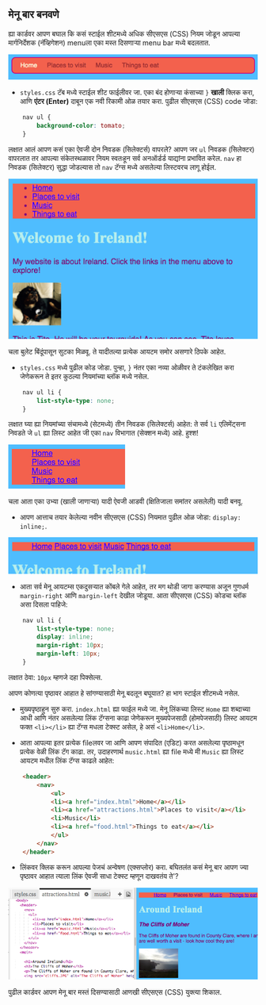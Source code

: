 ## मेनू बार बनवणे

ह्या कार्डवर आपण बघाल कि कसं स्टाईल शीटमध्ये अधिक सीएसएस (CSS) नियम जोडून आपल्या मार्गनिर्देशक (नॅव्हिगेशन) menuला एका मस्त दिसणार्‍या menu bar मध्ये बदलतात.

![मेनू बारचे उदाहरण](images/egCoolMenuBar.png)

- `styles.css` टॅब मध्ये स्टाईल शीट फाईलीवर जा. एका बंद होणाऱ्या कंसाच्या `}` **खाली** क्लिक करा, आणि **एंटर (Enter)** दाबून एक नवी रिकामी ओळ तयार करा. पुढील सीएसएस (CSS) code जोडा:

```css
    nav ul {
        background-color: tomato;
    }
```

लक्षात आलं आपण कसं एका ऐवजी दोन निवडक (सिलेक्टर्स) वापरले? आपण जर `ul` निवडक (सिलेक्टर) वापरलात तर आपल्या संकेतस्थळावर नियम स्वतःहून सर्व अनऑर्डर्ड याद्यांना प्रभावित करेल. `nav` हा निवडक (सिलेक्टर) सुद्धा जोडल्यास तो `nav` टॅग्स मध्ये असलेल्या लिस्टवरच लागू होईल.

![लाल पार्श्वभूमी (बॅकग्राऊंड) असलेली लिस्ट](images/egMenuBarFirstStyle.png)

चला बुलेट बिंदूंपासून सुटका मिळवू. ते यादीतल्या प्रत्येक आयटम समोर असणारे ठिपके आहेत.

- `styles.css` मध्ये पुढील कोड जोडा. पुन्हा, `}` नंतर एका नव्या ओळीवर ते टंकलेखित करा जेणेकरून ते इतर कुठल्या नियमांच्या ब्लॉक मध्ये नसेल.

```css
    nav ul li {
        list-style-type: none;
    }
```

लक्षात घ्या ह्या नियमांच्या संचामध्ये (सेटमध्ये) तीन निवडक (सिलेक्टर्स) आहेत: ते सर्व `li` एलिमेंट्सना निवडते जे `ul` ह्या लिस्ट आहेत जी एका `nav` विभागात (सेक्शन मध्ये) आहे. हुश्श!

![बुलेटबिंदू काढलेली लिस्ट](images/egMenuBarNoBullets.png)

चला आता एका उभ्या (खाली जाणाऱ्या) यादी ऐवजी आडवी (क्षितिजाला समांतर असलेली) यादी बनवू.

- आपण आत्ताच तयार केलेल्या नवीन सीएसएस (CSS) नियमात पुढील ओळ जोडा: `display: inline;`.

![](images/egMenuBarInline.png)

- आता सर्व मेनू आयटम्स एकदुसऱ्यात कोंबले गेले आहेत, तर मग थोडी जागा करण्यास अजून गुणधर्म `margin-right` आणि `margin-left` देखील जोडूया. आता सीएसएस (CSS) कोडचा ब्लॉक असा दिसला पाहिजे:

```css
    nav ul li {
        list-style-type: none;
        display: inline;
        margin-right: 10px;
        margin-left: 10px;
    }
```

लक्षात ठेवा: `10px` म्हणजे दहा पिक्सेल्स.

आपण कोणत्या पृष्ठावर आहात हे सांगण्यासाठी मेनू बदलून बघूयात? हा भाग स्टाईल शीटमध्ये नसेल.

- मुख्यपृष्ठाहुन सुरु करा. `index.html` ह्या फाईल मध्ये जा. मेनू लिंकच्या लिस्ट `Home` ह्या शब्दाच्या आधी आणि नंतर असलेल्या लिंक टॅग्सना काढा जेणेकरून मुख्यपेजसाठी (होमपेजसाठी) लिस्ट आयटम फक्त `<li></li>` ह्या टॅग्स मधला टेक्स्ट असेल, हे असं `<li>Home</li>`.

- आता आपल्या इतर प्रत्येक fileलवर जा आणि आपण संपादित (एडिट) करत असलेल्या पृष्ठामधून प्रत्येक वेळी लिंक टॅग काढा. तर, उदाहरणार्थ `music.html` ह्या file मध्ये मी `Music` ह्या लिस्ट आयटम मधील लिंक टॅग्स काढले आहेत:

```html
    <header>
        <nav>
            <ul>
            <li><a href="index.html">Home</a></li>
            <li><a href="attractions.html">Places to visit</a></li>
            <li>Music</li>
            <li><a href="food.html">Things to eat</a></li>
            </ul>
        </nav>
    </header>
```

- लिंकवर क्लिक करून आपल्या पेजचं अन्वेषण (एक्सप्लोर) करा. बघितलंत कसं मेनू बार आपण ज्या पृष्ठावर आहात त्याला लिंक ऐवजी साधा टेक्स्ट म्हणून दाखवतंय ते'? 

![वर्तमान पेजला हायलाइट करणार्‍या मेनू बारचे उदाहरण](images/egMenuBarOnPage.png)

पुढील कार्डवर आपण मेनू बार मस्तं दिसण्यासाठी आणखी सीएसएस (CSS) युक्त्या शिकाल.